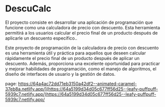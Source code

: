 # DescuCalc
El proyecto consiste en desarrollar una aplicación de programación que funcione como una calculadora de precio con descuento. Esta herramienta permitirá a los usuarios calcular el precio final de un producto después de aplicarle un descuento específico..

Este proyecto de programación de la calculadora de precio con descuento es una herramienta útil y práctica para aquellos que deseen calcular rápidamente el precio final de un producto después de aplicar un descuento. Además, proporciona una excelente oportunidad para practicar y mejorar habilidades de programación, como el manejo de algoritmos, el diseño de interfaces de usuario y la gestión de datos.

page:
https://64a4ac72dd71eb3150a42df2--animated-caramel-37eb8a.netlify.app/](https://64a5199d34d05c677ff56d25--leafy-puffpuff-5939c7.netlify.app/)https://64a5199d34d05c677ff56d25--leafy-puffpuff-5939c7.netlify.app/
